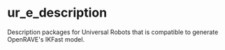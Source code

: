 # ur_e_description
Description packages for Universal Robots that is compatible to generate OpenRAVE's IKFast model.

